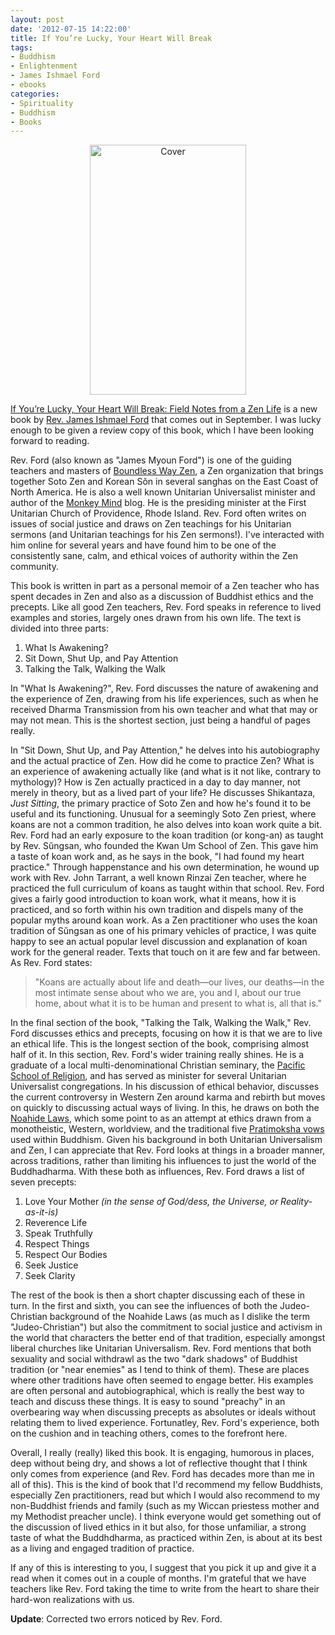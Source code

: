 ```yaml
--- 
layout: post
date: '2012-07-15 14:22:00'
title: If You’re Lucky, Your Heart Will Break
tags: 
- Buddhism
- Enlightenment
- James Ishmael Ford
- ebooks
categories:
- Spirituality
- Buddhism
- Books
---
```

<p style="text-align:center"><a href="http://www.flickr.com/photos/albill/7518211672/" title="Untitled by albill, on Flickr"><img src="http://www.openbuddha.com/images/ifyourelucky-cover.jpg" width="250"" height="400" alt="Cover"></a></p>

[If You’re Lucky, Your Heart Will Break: Field Notes from a Zen Life](http://www.wisdompubs.org/Pages/display.lasso?-KeyValue=33166) is a new book by [Rev. James Ishmael Ford](http://en.wikipedia.org/wiki/James_Ishmael_Ford) that comes out in September. I was lucky enough to be given a review copy of this book, which I have been looking forward to reading.

Rev. Ford (also known as "James Myoun Ford") is one of the guiding teachers and masters of [Boundless Way Zen](http://www.boundlesswayzen.org/), a Zen organization that brings together Soto Zen and Korean Sŏn in several sanghas on the East Coast of North America. He is also a well known Unitarian Universalist minister and author of the [Monkey Mind](http://www.patheos.com/blogs/monkeymind/) blog. He is the presiding minister at the First Unitarian Church of Providence, Rhode Island. Rev. Ford often writes on issues of social justice and draws on Zen teachings for his Unitarian sermons (and Unitarian teachings for his Zen sermons!). I've interacted with him online for several years and have found him to be one of the consistently sane, calm, and ethical voices of authority within the Zen community.

This book is written in part as a personal memoir of a Zen teacher who has spent decades in Zen and also as a discussion of Buddhist ethics and the precepts. Like all good Zen teachers, Rev. Ford speaks in reference to lived examples and stories, largely ones drawn from his own life. The text is divided into three parts: 

1. What Is Awakening?
2. Sit Down, Shut Up, and Pay Attention
3. Talking the Talk, Walking the Walk

In "What Is Awakening?", Rev. Ford discusses the nature of awakening and the experience of Zen, drawing from his life experiences, such as when he received Dharma Transmission from his own teacher and what that may or may not mean. This is the shortest section, just being a handful of pages really. 

In "Sit Down, Shut Up, and Pay Attention," he delves into his autobiography and the actual practice of Zen. How did he come to practice Zen? What is an experience of awakening actually like (and what is it not like, contrary to mythology)? How is Zen actually practiced in a day to day manner, not merely in theory, but as a lived part of your life? He discusses Shikantaza, *Just Sitting*, the primary practice of Soto Zen and how he's found it to be useful and its functioning. Unusual for a seemingly Soto Zen priest, where koans are not a common tradition, he also delves into koan work quite a bit. Rev. Ford had an early exposure to the koan tradition (or kong-an) as taught by Rev. Sŭngsan, who founded the Kwan Um School of Zen. This gave him a taste of koan work and, as he says in the book, "I had found my heart practice." Through happenstance and his own determination, he wound up work with Rev. John Tarrant, a well known Rinzai Zen teacher, where he practiced the full curriculum of koans as taught within that school. Rev. Ford gives a fairly good introduction to koan work, what it means, how it is practiced, and so forth within his own tradition and dispels many of the popular myths around koan work. As a Zen practitioner who uses the koan tradition of Sŭngsan as one of his primary vehicles of practice, I was quite happy to see an actual popular level discussion and explanation of koan work for the general reader. Texts that touch on it are few and far between. As Rev. Ford states:

> "Koans are actually about life and death—our lives, our deaths—in the most intimate sense about who we are, you and I, about our true home, about what it is to be human and present to what is, all that is."

In the final section of the book, "Talking the Talk, Walking the Walk," Rev. Ford discusses ethics and precepts, focusing on how it is that we are to live an ethical life. This is the longest section of the book, comprising almost half of it. In this section, Rev. Ford's wider training really shines. He is a graduate of a local multi-denominational Christian seminary, the [Pacific School of Religion](http://www.psr.edu), and has served as minister for several Unitarian Universalist congregations. In his discussion of ethical behavior, discusses the current controversy in Western Zen around karma and rebirth but moves on quickly to discussing actual ways of living. In this, he draws on both the [Noahide Laws](http://en.wikipedia.org/wiki/Noahide_laws), which some point to as an attempt at ethics drawn from a monotheistic, Western, worldview, and the traditional five [Pratimoksha vows](http://en.wikipedia.org/wiki/Pratimoksha) used within Buddhism. Given his background in both Unitarian Universalism and Zen, I can appreciate that Rev. Ford looks at things in a broader manner, across traditions, rather than limiting his influences to just the world of the Buddhadharma. With these both as influences, Rev. Ford draws a list of seven precepts:

1. Love Your Mother *(in the sense of God/dess, the Universe, or Reality-as-it-is)*
2. Reverence Life
3. Speak Truthfully
4. Respect Things
5. Respect Our Bodies
6. Seek Justice
7. Seek Clarity

The rest of the book is then a short chapter discussing each of these in turn. In the first and sixth, you can see the influences of both the Judeo-Christian background of the Noahide Laws (as much as I dislike the term "Judeo-Christian") but also the commitment to social justice and activism in the world that characters the better end of that tradition, especially amongst liberal churches like Unitarian Universalism. Rev. Ford mentions that both sexuality and social withdrawl as the two "dark shadows" of Buddhist tradition (or "near enemies" as I tend to think of them). These are places where other traditions have often seemed to engage better. His examples are often personal and autobiographical, which is really the best way to teach and discuss these things. It is easy to sound "preachy" in an overbearing way when discussing precepts as absolutes or ideals without relating them to lived experience. Fortunatley, Rev. Ford's experience, both on the cushion and in teaching others, comes to the forefront here.

Overall, I really (really) liked this book. It is engaging, humorous in places, deep without being dry, and shows a lot of reflective thought that I think only comes from experience (and Rev. Ford has decades more than me in all of this). This is the kind of book that I'd recommend my fellow Buddhists, especially Zen practitioners, read but which I would also recommend to my non-Buddhist friends and family (such as my Wiccan priestess mother and my Methodist preacher uncle). I think everyone would get something out of the discussion of lived ethics in it but also, for those unfamiliar, a strong taste of what the Buddhdharma, as practiced within Zen, is about at its best as a living and engaged tradition of practice. 

If any of this is interesting to you, I suggest that you pick it up and give it a read when it comes out in a couple of months. I'm grateful that we have teachers like Rev. Ford taking the time to write from the heart to share their hard-won realizations with us.

<strong>Update</strong>: Corrected two errors noticed by Rev. Ford.